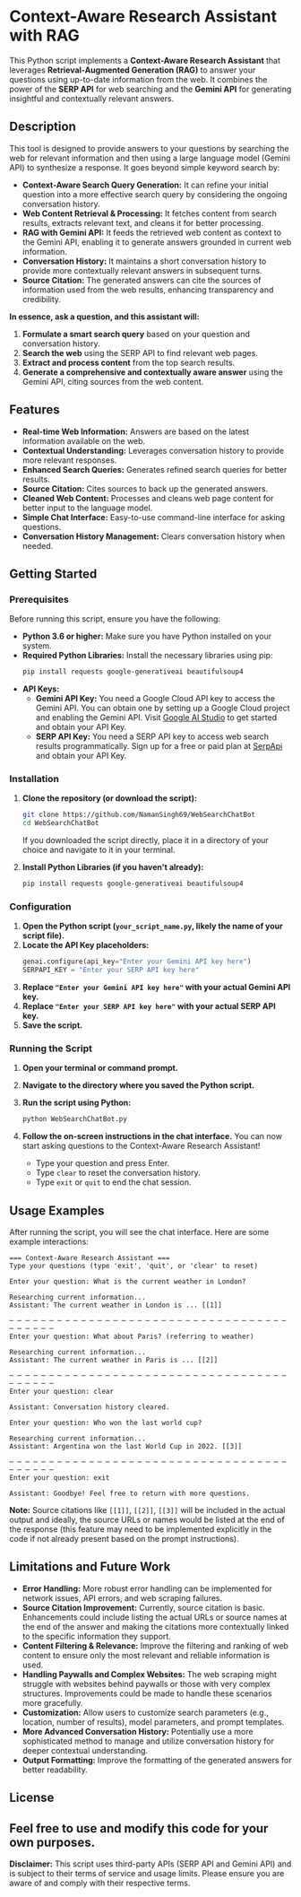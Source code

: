 # Context-Aware Research Assistant with RAG

This Python script implements a **Context-Aware Research Assistant** that leverages **Retrieval-Augmented Generation (RAG)** to answer your questions using up-to-date information from the web. It combines the power of the **SERP API** for web searching and the **Gemini API** for generating insightful and contextually relevant answers.

## Description

This tool is designed to provide answers to your questions by searching the web for relevant information and then using a large language model (Gemini API) to synthesize a response.  It goes beyond simple keyword search by:

* **Context-Aware Search Query Generation:**  It can refine your initial question into a more effective search query by considering the ongoing conversation history.
* **Web Content Retrieval & Processing:** It fetches content from search results, extracts relevant text, and cleans it for better processing.
* **RAG with Gemini API:**  It feeds the retrieved web content as context to the Gemini API, enabling it to generate answers grounded in current web information.
* **Conversation History:** It maintains a short conversation history to provide more contextually relevant answers in subsequent turns.
* **Source Citation:**  The generated answers can cite the sources of information used from the web results, enhancing transparency and credibility.

**In essence, ask a question, and this assistant will:**

1. **Formulate a smart search query** based on your question and conversation history.
2. **Search the web** using the SERP API to find relevant web pages.
3. **Extract and process content** from the top search results.
4. **Generate a comprehensive and contextually aware answer** using the Gemini API, citing sources from the web content.

## Features

* **Real-time Web Information:** Answers are based on the latest information available on the web.
* **Contextual Understanding:** Leverages conversation history to provide more relevant responses.
* **Enhanced Search Queries:** Generates refined search queries for better results.
* **Source Citation:**  Cites sources to back up the generated answers.
* **Cleaned Web Content:** Processes and cleans web page content for better input to the language model.
* **Simple Chat Interface:**  Easy-to-use command-line interface for asking questions.
* **Conversation History Management:** Clears conversation history when needed.

## Getting Started

### Prerequisites

Before running this script, ensure you have the following:

* **Python 3.6 or higher:**  Make sure you have Python installed on your system.
* **Required Python Libraries:** Install the necessary libraries using pip:
   ```bash
   pip install requests google-generativeai beautifulsoup4
   ```
* **API Keys:**
    * **Gemini API Key:** You need a Google Cloud API key to access the Gemini API. You can obtain one by setting up a Google Cloud project and enabling the Gemini API.  Visit [Google AI Studio](https://makersuite.google.com/) to get started and obtain your API Key.
    * **SERP API Key:** You need a SERP API key to access web search results programmatically. Sign up for a free or paid plan at [SerpApi](https://serpapi.com/) and obtain your API Key.

### Installation

1. **Clone the repository (or download the script):**
   ```bash
   git clone https://github.com/NamanSingh69/WebSearchChatBot
   cd WebSearchChatBot
   ```
   If you downloaded the script directly, place it in a directory of your choice and navigate to it in your terminal.

2. **Install Python Libraries (if you haven't already):**
   ```bash
   pip install requests google-generativeai beautifulsoup4
   ```

### Configuration

1. **Open the Python script (`your_script_name.py`, likely the name of your script file).**
2. **Locate the API Key placeholders:**
   ```python
   genai.configure(api_key="Enter your Gemini API key here")
   SERPAPI_KEY = "Enter your SERP API key here"
   ```
3. **Replace `"Enter your Gemini API key here"` with your actual Gemini API key.**
4. **Replace `"Enter your SERP API key here"` with your actual SERP API key.**
5. **Save the script.**

### Running the Script

1. **Open your terminal or command prompt.**
2. **Navigate to the directory where you saved the Python script.**
3. **Run the script using Python:**
   ```bash
   python WebSearchChatBot.py
   ```

4. **Follow the on-screen instructions in the chat interface.** You can now start asking questions to the Context-Aware Research Assistant!

   * Type your question and press Enter.
   * Type `clear` to reset the conversation history.
   * Type `exit` or `quit` to end the chat session.

## Usage Examples

After running the script, you will see the chat interface. Here are some example interactions:

```
=== Context-Aware Research Assistant ===
Type your questions (type 'exit', 'quit', or 'clear' to reset)

Enter your question: What is the current weather in London?

Researching current information...
Assistant: The current weather in London is ... [[1]]

─ ─ ─ ─ ─ ─ ─ ─ ─ ─ ─ ─ ─ ─ ─ ─ ─ ─ ─ ─ ─ ─ ─ ─ ─ ─ ─ ─ ─ ─ ─ ─ ─ ─ ─ ─ ─ ─ ─ ─ ─
Enter your question: What about Paris? (referring to weather)

Researching current information...
Assistant: The current weather in Paris is ... [[2]]

─ ─ ─ ─ ─ ─ ─ ─ ─ ─ ─ ─ ─ ─ ─ ─ ─ ─ ─ ─ ─ ─ ─ ─ ─ ─ ─ ─ ─ ─ ─ ─ ─ ─ ─ ─ ─ ─ ─ ─ ─
Enter your question: clear

Assistant: Conversation history cleared.

Enter your question: Who won the last world cup?

Researching current information...
Assistant: Argentina won the last World Cup in 2022. [[3]]

─ ─ ─ ─ ─ ─ ─ ─ ─ ─ ─ ─ ─ ─ ─ ─ ─ ─ ─ ─ ─ ─ ─ ─ ─ ─ ─ ─ ─ ─ ─ ─ ─ ─ ─ ─ ─ ─ ─ ─ ─
Enter your question: exit

Assistant: Goodbye! Feel free to return with more questions.
```

**Note:**  Source citations like `[[1]]`, `[[2]]`, `[[3]]` will be included in the actual output and ideally, the source URLs or names would be listed at the end of the response (this feature may need to be implemented explicitly in the code if not already present based on the prompt instructions).

## Limitations and Future Work

* **Error Handling:**  More robust error handling can be implemented for network issues, API errors, and web scraping failures.
* **Source Citation Improvement:**  Currently, source citation is basic.  Enhancements could include listing the actual URLs or source names at the end of the answer and making the citations more contextually linked to the specific information they support.
* **Content Filtering & Relevance:** Improve the filtering and ranking of web content to ensure only the most relevant and reliable information is used.
* **Handling Paywalls and Complex Websites:**  The web scraping might struggle with websites behind paywalls or those with very complex structures. Improvements could be made to handle these scenarios more gracefully.
* **Customization:** Allow users to customize search parameters (e.g., location, number of results), model parameters, and prompt templates.
* **More Advanced Conversation History:**  Potentially use a more sophisticated method to manage and utilize conversation history for deeper contextual understanding.
* **Output Formatting:** Improve the formatting of the generated answers for better readability.

## License

Feel free to use and modify this code for your own purposes.  
---

**Disclaimer:** This script uses third-party APIs (SERP API and Gemini API) and is subject to their terms of service and usage limits. Please ensure you are aware of and comply with their respective terms.
```
